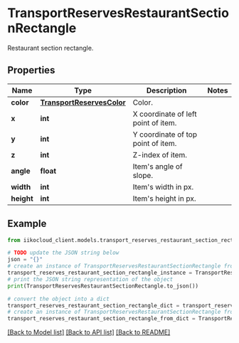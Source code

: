 # TransportReservesRestaurantSectionRectangle

Restaurant section rectangle.

## Properties

Name | Type | Description | Notes
------------ | ------------- | ------------- | -------------
**color** | [**TransportReservesColor**](TransportReservesColor.md) | Color. | 
**x** | **int** | X coordinate of left point of item. | 
**y** | **int** | Y coordinate of top point of item. | 
**z** | **int** | Z-index of item. | 
**angle** | **float** | Item&#39;s angle of slope. | 
**width** | **int** | Item&#39;s width in px. | 
**height** | **int** | Item&#39;s height in px. | 

## Example

```python
from iikocloud_client.models.transport_reserves_restaurant_section_rectangle import TransportReservesRestaurantSectionRectangle

# TODO update the JSON string below
json = "{}"
# create an instance of TransportReservesRestaurantSectionRectangle from a JSON string
transport_reserves_restaurant_section_rectangle_instance = TransportReservesRestaurantSectionRectangle.from_json(json)
# print the JSON string representation of the object
print(TransportReservesRestaurantSectionRectangle.to_json())

# convert the object into a dict
transport_reserves_restaurant_section_rectangle_dict = transport_reserves_restaurant_section_rectangle_instance.to_dict()
# create an instance of TransportReservesRestaurantSectionRectangle from a dict
transport_reserves_restaurant_section_rectangle_from_dict = TransportReservesRestaurantSectionRectangle.from_dict(transport_reserves_restaurant_section_rectangle_dict)
```
[[Back to Model list]](../README.md#documentation-for-models) [[Back to API list]](../README.md#documentation-for-api-endpoints) [[Back to README]](../README.md)


